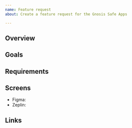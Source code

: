 ```yaml
---
name: Feature request
about: Create a feature request for the Gnosis Safe Apps

---
```


## Overview

## Goals

## Requirements

## Screens
 - Figma:
 - Zeplin:

## Links
